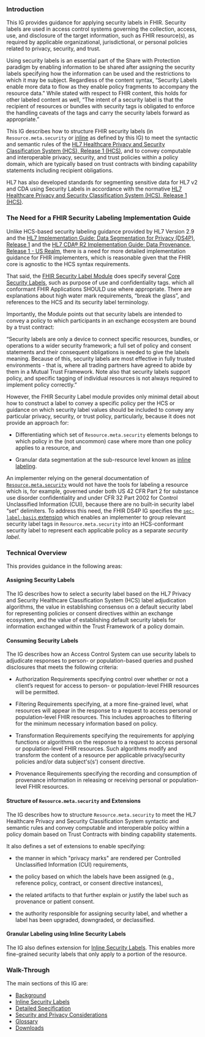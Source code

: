 ### Introduction
This IG provides guidance for applying security labels in FHIR. Security labels  are used in access control systems governing the collection, access, use, and disclosure of the target information, such as FHIR resource(s), as required by applicable organizational, jurisdictional, or personal policies related to privacy, security, and trust.

Using security labels is an essential part of the Share with Protection paradigm  by enabling information to be shared after assigning the security labels specifying how the information can be used and the restrictions to which it may be subject.  Regardless of the content syntax, “Security Labels enable more data to flow as they enable policy fragments to accompany the resource data.”
While stated with respect to FHIR content, this holds for other labeled content as well, “The intent of a security label is that the recipient of resources or bundles with security tags is obligated to enforce the handling caveats of the tags and carry the security labels forward as appropriate.”

This IG describes how to structure FHIR security labels (in `Resource.meta.security` or [inline](inline.html) as defined by this IG) to meet the syntactic and semantic rules of the [HL7 Healthcare Privacy and Security Classification System (HCS), Release 1 (HCS)](http://www.hl7.org/implement/standards/product_brief.cfm?product_id=345), and to convey computable and interoperable privacy, security, and trust policies within a policy domain, which are typically based on trust contracts with binding capability statements including recipient obligations.

HL7 has also developed standards for segmenting sensitive data for HL7 v2 and CDA using Security Labels in accordance with the normative [HL7 Healthcare Privacy and Security Classification System (HCS), Release 1 (HCS)](http://www.hl7.org/implement/standards/product_brief.cfm?product_id=345).  

### The Need for a FHIR Security Labeling Implementation Guide 
Unlike HCS-based security labeling guidance provided by HL7 Version 2.9 and the [HL7 Implementation Guide: Data Segmentation for Privacy (DS4P), Release 1](http://www.hl7.org/implement/standards/product_brief.cfm?product_id=354) and the [HL7 CDA® R2 Implementation Guide: Data Provenance, Release 1 - US Realm](http://www.hl7.org/implement/standards/product_brief.cfm?product_id=420), there is a need for more detailed implementation guidance for FHIR implementers, which is reasonable given that the FHIR core is agnostic to the HCS syntax requirements.

That said, the [FHIR Security Label Module](http://hl7.org/fhir/security-labels.html) does specify several [Core Security Labels](http://hl7.org/fhir/security-labels.html#core), such as purpose of use and confidentiality tags. which all conformant FHIR Applications SHOULD use where appropriate. There are explanations about high water mark requirements, “break the glass”, and references to the HCS and its security label terminology.

Importantly, the Module points out that security labels are intended to convey a policy to which participants in an exchange ecosystem are bound by a trust contract:

“Security labels are only a device to connect specific resources, bundles, or operations to a wider security framework; a full set of policy and consent statements and their consequent obligations is needed to give the labels meaning. Because of this, security labels are most effective in fully trusted environments - that is, where all trading partners have agreed to abide by them in a Mutual Trust Framework. Note also that security labels support policy, and specific tagging of individual resources is not always required to implement policy correctly.”

However, the FHIR Security Label module provides only minimal detail about how to construct a label to convey a specific policy per the HCS or guidance on which security label values should be included to convey any particular privacy, security, or trust policy, particularly, because it does not provide an approach for: 
- Differentiating which set of `Resource.meta.security` elements belongs to which policy in the (not uncommon) case where more than one policy applies to a resource, and

- Granular data segmentation at the sub-resource level known as [inline labeling](inline.html).

An implementer relying on the general documentation of [`Resource.meta.security`](http://build.fhir.org/resource-definitions.html#Resource.meta) would not have the tools for labeling a resource which is, for example, governed under both US 42 CFR Part 2 for substance use disorder confidentiality and under CFR 32 Part 2002 for Control Unclassified Information (CUI), because there are no built-in security label “set” delimiters. To address this need, the FHIR DS4P IG specifies the [`sec-label-basis` extension](StructureDefinition-extension-sec-label-basis.html) which enables an implementer to group relevant  security label tags in `Resource.meta.security` into an HCS-conformant security label to represent each applicable policy as a separate _security label_.

### Technical Overview

This provides guidance in the following areas:

#### Assigning Security Labels
The IG describes how to select a security label based on the HL7 Privacy and Security Healthcare Classification System (HCS) label adjudication algorithms, the value in establishing consensus on a default security label for representing policies or consent directives within an exchange ecosystem, and the value of establishing default security labels for information exchanged within the Trust Framework of a policy domain.

#### Consuming Security Labels
The IG describes how an Access Control System can use security labels to adjudicate responses to person- or population-based queries and pushed disclosures that meets the following criteria:

- Authorization Requirements specifying control over whether or not a client’s request for access to person- or population-level FHIR resources will be permitted.
          
- Filtering Requirements specifying, at a more fine-grained level, what resources will appear in the response to a request to access personal or population-level FHIR resources. This includes approaches to filtering for the minimum necessary information based on policy.

- Transformation Requirements specifying the requirements for applying functions or algorithms on the response to a request to access personal or population-level FHIR resources. Such algorithms modify and transform the content of a resource per applicable privacy/security policies and/or data subject's(s') consent directive.

- Provenance Requirements specifying the recording and consumption of provenance information in releasing or receiving personal or population-level FHIR resources.

#### Structure of `Resource.meta.security` and Extensions
The IG describes how to structure `Resource.meta.security` to meet the HL7 Healthcare Privacy and Security Classification System syntactic and semantic rules and convey computable and interoperable policy within a policy domain based on Trust Contracts with binding capability statements.

It also defines a set of extensions to enable specifying: 

- the manner in which "privacy marks" are rendered per Controlled Unclassified Information (CUI) requirements,

- the policy based on which the labels have been assigned (e.g., reference policy, contract, or consent directive instances),

- the related artifacts to that further explain or justify the label such as provenance or patient consent.

- the authority responsible for assigning security label, and whether a label has been upgraded, downgraded, or declassified.

#### Granular Labeling using Inline Security Labels
The IG also defines extension for [Inline Security Labels](inline.html). This enables more fine-grained security labels that only apply to a portion of the resource.

### Walk-Through
The main sections of this IG are:

- [Background](background.html) 
- [Inline Security Labels](inline.html) 
- [Detailed Specification](spec.html)
- [Security and Privacy Considerations](security.html)
- [Glossary](glossary.html)
- [Downloads](downloads.html)
